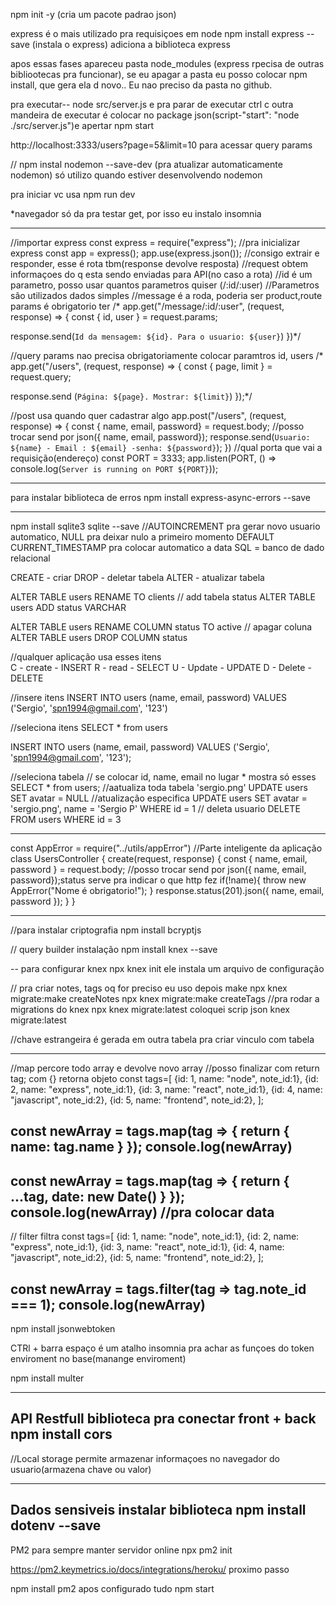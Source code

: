npm init -y (cria um pacote padrao json)

express é o mais utilizado pra requisiçoes em node
npm install express --save (instala o express) adiciona a biblioteca express

apos essas fases apareceu pasta node_modules (express rpecisa de outras bibliootecas pra funcionar), se eu apagar a pasta eu posso colocar npm install, que gera ela d novo.. Eu nao preciso da pasta no github.

pra executar--
node src/server.js e pra parar de executar ctrl c
outra mandeira de executar é colocar no package json(script-"start": "node ./src/server.js")e apertar npm start


http://localhost:3333/users?page=5&limit=10 para acessar query params


// npm instal nodemon --save-dev   (pra atualizar automaticamente nodemon) só utilizo quando estiver desenvolvendo nodemon

pra iniciar vc usa npm run dev


*navegador só da pra testar get, por isso eu instalo insomnia




----------------------------
//importar express
const express = require("express");
//pra inicializar express
const app = express();
app.use(express.json());
//consigo extrair e responder, esse é rota tbm(response devolve resposta)
//request obtem informaçoes do q esta sendo enviadas para API(no caso a rota)
//id é um parametro, posso usar quantos parametros quiser (/:id/:user)
//Parametros são utilizados dados simples
//message é a roda, poderia ser product,route params é obrigatorio ter
/*  app.get("/message/:id/:user", (request, response) => {
  const { id, user } = request.params;

  response.send(`Id da mensagem: ${id}.
  Para o usuario: ${user}`)
})*/

//query params nao precisa obrigatoriamente colocar paramtros id, users
/*  app.get("/users", (request, response) => {
  const { page, limit } = request.query;

  response.send (`Página: ${page}. Mostrar: ${limit}`)
});*/

//post usa quando quer cadastrar algo
app.post("/users", (request, response) => {
  const { name, email, password} = request.body;
  //posso trocar send por json({ name, email, password});
  response.send(`Usuario: ${name} - Email : ${email} -senha: ${password}`);
})
//qual porta que vai a requisição(endereço)
const PORT = 3333;
app.listen(PORT, () => console.log(`Server is running on PORT ${PORT}`));

-----------------------------------------------


para instalar biblioteca de erros npm install express-async-errors --save
                                  

-------------------------------------------
npm install sqlite3 sqlite --save
//AUTOINCREMENT pra gerar novo usuario automatico, NULL pra deixar nulo a primeiro momento DEFAULT CURRENT_TIMESTAMP pra colocar automatico a data
SQL = banco de dado relacional

CREATE - criar
DROP - deletar tabela
ALTER - atualizar tabela

ALTER TABLE users
RENAME TO clients
// add tabela status
ALTER TABLE users
ADD status VARCHAR

ALTER TABLE users
RENAME COLUMN status TO active
// apagar coluna
ALTER TABLE users
DROP COLUMN status

//qualquer aplicação usa esses itens  
C - create - INSERT
R - read - SELECT
U - Update - UPDATE
D - Delete - DELETE

//insere  itens
INSERT INTO users
(name, email, password)
VALUES
('Sergio', 'spn1994@gmail.com', '123')

//seleciona itens
SELECT * from users

INSERT INTO users
(name, email, password)
VALUES
('Sergio', 'spn1994@gmail.com', '123');

//seleciona tabela
// se colocar id, name, email no lugar * mostra só esses
SELECT * from users;
//aatualiza toda tabela 'sergio.png' 
UPDATE users SET 
avatar = NULL
//atualização especifica
UPDATE users SET 
avatar = 'sergio.png',
name = 'Sergio P'
WHERE id = 1
// deleta usuario
DELETE FROM users 
WHERE id = 3


-------------------
const AppError = require("../utils/appError")
//Parte inteligente da aplicação
class UsersController {
  create(request, response) {
    const { name, email, password } = request.body;
    //posso trocar send por json({ name, email, password});status serve pra indicar o que http fez
    if(!name){
      throw new AppError("Nome é obrigatorio!");
    }
    response.status(201).json({ name, email, password });
  }
}

---------------------------
//para instalar criptografia
 npm install bcryptjs


 // query builder
 instalação
 npm install knex --save

 -- para configurar knex
 npx knex init ele instala um arquivo de configuração

// pra criar notes, tags oq for preciso eu uso depois make
npx knex migrate:make createNotes
npx knex migrate:make createTags 
//pra rodar a migrations do knex
npx knex migrate:latest
coloquei scrip json knex migrate:latest


//chave estrangeira é gerada em outra tabela pra criar vinculo com tabela



-------------------
//map percore todo array e devolve novo array
//posso finalizar com return tag; com {} retorna objeto
const tags=[
{id: 1, name: "node", note_id:1},
{id: 2, name: "express", note_id:1},
{id: 3, name: "react", note_id:1},
{id: 4, name: "javascript", note_id:2},
{id: 5, name: "frontend", note_id:2},
];

const newArray = tags.map(tag => {
  return {
    name: tag.name
  }
});
console.log(newArray)
------------------------------------------
const newArray = tags.map(tag => {
  return {
    ...tag,
    date: new Date()
  }
});
console.log(newArray)
//pra colocar data
-----------------------
// filter filtra
const tags=[
{id: 1, name: "node", note_id:1},
{id: 2, name: "express", note_id:1},
{id: 3, name: "react", note_id:1},
{id: 4, name: "javascript", note_id:2},
{id: 5, name: "frontend", note_id:2},
];

const newArray = tags.filter(tag => tag.note_id === 1);
console.log(newArray)
--------------------------------------------------

<!-- pra gerar token do usuario -->
npm install jsonwebtoken

CTRl + barra espaço é um atalho insomnia pra achar as funçoes do token enviroment no base(manange enviroment)

<!-- biblioteca para upload -->
npm install  multer


----------------------------------------------------
API Restfull
biblioteca pra conectar front + back
npm install cors
--------------------------------------------

//Local storage permite armazenar informaçoes no navegador do usuario(armazena chave ou valor)

-------------------------
Dados sensiveis
instalar biblioteca
npm install dotenv --save
----------
PM2 para sempre manter servidor online
npx pm2 init

https://pm2.keymetrics.io/docs/integrations/heroku/
proximo passo

npm install pm2
apos configurado tudo 
npm start